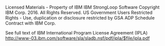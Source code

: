 Licensed Materials - Property of IBM
IBM StrongLoop Software
Copyright IBM Corp. 2016. All Rights Reserved.
US Government Users Restricted Rights - Use, duplication or disclosure
restricted by GSA ADP Schedule Contract with IBM Corp.

See full text of IBM International Program License Agreement (IPLA)
http://www-03.ibm.com/software/sla/sladb.nsf/pdf/ipla/$file/ipla.pdf
